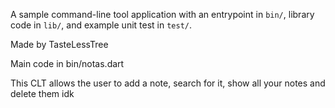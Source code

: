 A sample command-line tool application with an entrypoint in `bin/`, library code
in `lib/`, and example unit test in `test/`.

Made by TasteLessTree

Main code in bin/notas.dart

This CLT allows the user to add a note, search for it, show all your notes and delete them
idk
